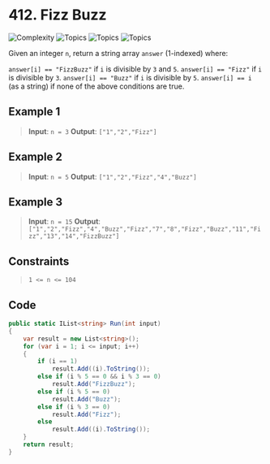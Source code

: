 # 412. Fizz Buzz

![Complexity](https://img.shields.io/badge/easy-green)
![Topics](https://img.shields.io/badge/math-blue)
![Topics](https://img.shields.io/badge/string-blue)
![Topics](https://img.shields.io/badge/simulation-blue)

Given an integer `n`, return a string array `answer` (1-indexed) where:

`answer[i] == "FizzBuzz"` if `i` is divisible by `3` and `5`.
`answer[i] == "Fizz"` if `i` is divisible by `3`.
`answer[i] == "Buzz"` if `i` is divisible by `5`.
`answer[i] == i` (as a string) if none of the above conditions are true.

## Example 1

> **Input**: `n = 3`
> **Output**: `["1","2","Fizz"]`

## Example 2

> **Input**: `n = 5`
> **Output**: `["1","2","Fizz","4","Buzz"]`

## Example 3

> **Input**: `n = 15`
> **Output**: `["1","2","Fizz","4","Buzz","Fizz","7","8","Fizz","Buzz","11","Fizz","13","14","FizzBuzz"]`

## Constraints

> `1 <= n <= 104`

## Code

```csharp
public static IList<string> Run(int input)
{
    var result = new List<string>();
    for (var i = 1; i <= input; i++)
    {
        if (i == 1)
            result.Add((i).ToString());
        else if (i % 5 == 0 && i % 3 == 0)
            result.Add("FizzBuzz");
        else if (i % 5 == 0)
            result.Add("Buzz");
        else if (i % 3 == 0)
            result.Add("Fizz");
        else
            result.Add((i).ToString());
    }
    return result;
}
```